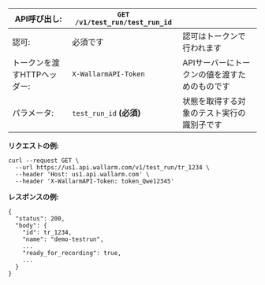 | API呼び出し: | `GET /v1/test_run/test_run_id` |      |
| ------------- | ------------------------------------------ | ---- |
| 認可: | 必須です | 認可はトークンで行われます |
| トークンを渡すHTTPヘッダー: | `X-WallarmAPI-Token` | APIサーバーにトークンの値を渡すためのものです |
| パラメータ: | `test_run_id` **(必須)** | 状態を取得する対象のテスト実行の識別子です |


**リクエストの例:**
```
curl --request GET \
  --url https://us1.api.wallarm.com/v1/test_run/tr_1234 \
  --header 'Host: us1.api.wallarm.com' \
  --header 'X-WallarmAPI-Token: token_Qwe12345'
```

**レスポンスの例:**
```
{
  "status": 200,
  "body": {
    "id": tr_1234,
    "name": "demo-testrun",
    ...
    "ready_for_recording": true,
    ...
  }
}
```